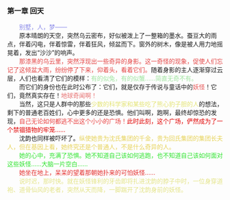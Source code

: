 ### 第一章 回天

<div style="color:rgba(100,100,225,0.75)">
　　别墅，人，梦——
</div>
<div>
　　原本晴朗的天空，突然乌云密布，好似被泼上了一整箱的墨水。<!--
	-->蚕豆大的雨点，伴着闪电，伴着惊雷，伴着狂风，倾盆而下。<!--
	-->窗外的树木，像是被人用力地摇晃着，发出“沙沙”的响声。
</div>
<div>
　　<span style="color:rgba(225,50,50,0.9)"正值人们惊慌的时候，<!--
	-->那漆黑的乌云里，突然浮现出一些奇异的身影。<!--
	-->这一奇怪的现象，促使人们忘记了这倾盆大雨，<!--
	-->纷纷停了下来，仰着头，看着它们。</span><!--
	-->随着身影的主人逐渐穿过云层，人们也看清了它们的模样：<!--
	--><span style="color:rgba(150,225,150,0.9)"有的似鹿，有的似鳖，<!--
	-->有的似兔，有的似蟹……<!--
	-->简直无奇不有。</span>
</div>
<div>
　　而它们的身份也在此时公布了：<!--
	-->它们，就是仅存于传说与童话中的<!--
	--><span style="color:rgba(225,50,50,0.8)">妖怪</span><!--
	-->！<!--
	-->它们，竟然真实存在！<!--
	--><span style="color:rgba(225,75,75,0.8)">地球奇闻啊！</span>
</div>
<div>
　　当然，这只是人群中的那些<!--
	--><span style="color:rgba(225,225,100,0.9)">少数的科学家和<!--
	-->某些吃了熊心豹子胆的人</span><!--
	-->的想法，<!--
	-->剩下的普通老百姓们，心中更多的还是恐惧。<!--
	-->他们叫啊，跑啊，最终却惊恐的发现，<!--
	--><span style="color:rgba(225,0,0,0.75)">自己无论如何都逃不出<!--
	-->这个小小的广场！</span><!--
	--><span style="color:rgb(225,0,0)">此时此刻，这个广场，<!--
	-->俨然成为了一个禁锢猎物的牢笼……</span>
</div>
<div>
　　沈韵也同样被吓坏了。<!--
	--><span style="color:rgba(225,200,50,0.8)">纵使她<!--
	-->贵为沈氏集团的千金，<!--
	-->贵为回氏集团的集团长夫人，<!--
	-->但在基因上看，她终究还是个普通人，不是什么奇异的人。</span>
</div>
<div style="color:rgba(25,225,25,0.9)">
　　她的心中，充满了恐惧。<!--
	-->她不知道自己该如何逃跑，<!--
	-->也不知道自己该如何面对这些妖怪……<!--
	-->大脑一片空白……
</div>
<div style="color:rgba(225,25,25,0.9)">
　　她坐在地上，呆呆的望着那朝她扑来的可怕妖怪……
</div>
<div style="color:rgba(225,225,125,0.9)">
　　说时迟，那时快。<!--
	-->就在妖怪锋利的牙齿即将扎进沈韵的脖子中时，<!--
	-->一位身穿道袍、道骨仙风的老者，突然从天而降，<!--
	-->一脚踹开了沈韵身前的妖怪。
</div>